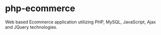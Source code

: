 # php-ecommerce
Web based Ecommerce application utilizing PHP, MySQL, JavaScript, Ajax and JQuery technologies.
